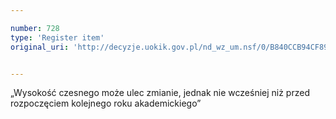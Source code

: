 ```yaml
---

number: 728
type: 'Register item'
original_uri: 'http://decyzje.uokik.gov.pl/nd_wz_um.nsf/0/B840CCB94CF89CE4C12572DD00329684?OpenDocument'


---
```


„Wysokość czesnego może ulec zmianie, jednak nie wcześniej niż przed rozpoczęciem kolejnego roku akademickiego”
